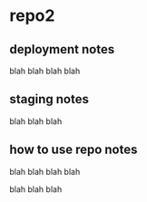 # repo2
## deployment notes
blah blah blah blah

## staging notes
blah blah blah

## how to use repo notes
blah blah blah blah

blah blah blah
